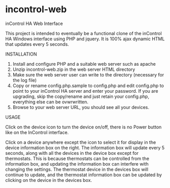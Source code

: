 incontrol-web
=============

inControl HA Web Interface

This project is intended to eventually be a functional clone of the inControl HA Windows interface using PHP and jquery. It is 100% ajax dynamic HTML that updates every 5 seconds. 

INSTALLATION

  1. Install and configure PHP and a suitable web server such as apache
  2. Unzip incontrol-web.zip in the web server HTML directory
  3. Make sure the web server user can write to the directory (necessary for the log file)
  4. Copy or rename config.php.sample to config.php and edit config.php to point to 
     your inControl HA server and enter your password. If you are upgrading, skip the
     copy/rename and just retain your config.php, everything else can be ovwrwritten.
  5. Browse to your web server URL, you should see all your devices.

USAGE

  Click on the device icon to turn the device on/off, there is no Power button like on the InControl interface.
  
  Click on a device anywhere except the icon to select it for display in the device information box on the right. The information
  box will update every 5 seconds, along with all the devices in the device box except for thermostats. This is because thermostats
  can be controlled from the information box, and updating the information box can interfere with changing the settings. 
  The thermostat device in the devices box will continue to update, and the thermostat information box can be updated by clicking
  on the device in the devices box. 
